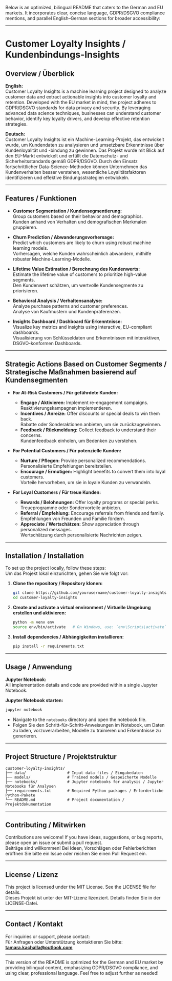Below is an optimized, bilingual README that caters to the German and EU markets. It incorporates clear, concise language, GDPR/DSGVO compliance mentions, and parallel English–German sections for broader accessibility:

---

# Customer Loyalty Insights / Kundenbindungs-Insights

## Overview / Überblick

**English:**  
Customer Loyalty Insights is a machine learning project designed to analyze customer data and extract actionable insights into customer loyalty and retention. Developed with the EU market in mind, the project adheres to GDPR/DSGVO standards for data privacy and security. By leveraging advanced data science techniques, businesses can understand customer behavior, identify key loyalty drivers, and develop effective retention strategies.

**Deutsch:**  
Customer Loyalty Insights ist ein Machine-Learning-Projekt, das entwickelt wurde, um Kundendaten zu analysieren und umsetzbare Erkenntnisse über Kundenloyalität und -bindung zu gewinnen. Das Projekt wurde mit Blick auf den EU-Markt entwickelt und erfüllt die Datenschutz- und Sicherheitsstandards gemäß GDPR/DSGVO. Durch den Einsatz fortschrittlicher Data-Science-Methoden können Unternehmen das Kundenverhalten besser verstehen, wesentliche Loyalitätsfaktoren identifizieren und effektive Bindungsstrategien entwickeln.

---

## Features / Funktionen

- **Customer Segmentation / Kundensegmentierung:**  
  Group customers based on their behavior and demographics.  
  Kunden anhand von Verhalten und demografischen Merkmalen gruppieren.

- **Churn Prediction / Abwanderungsvorhersage:**  
  Predict which customers are likely to churn using robust machine learning models.  
  Vorhersagen, welche Kunden wahrscheinlich abwandern, mithilfe robuster Machine-Learning-Modelle.

- **Lifetime Value Estimation / Berechnung des Kundenwerts:**  
  Estimate the lifetime value of customers to prioritize high-value segments.  
  Den Kundenwert schätzen, um wertvolle Kundensegmente zu priorisieren.

- **Behavioral Analysis / Verhaltensanalyse:**  
  Analyze purchase patterns and customer preferences.  
  Analyse von Kaufmustern und Kundenpräferenzen.

- **Insights Dashboard / Dashboard für Erkenntnisse:**  
  Visualize key metrics and insights using interactive, EU-compliant dashboards.  
  Visualisierung von Schlüsseldaten und Erkenntnissen mit interaktiven, DSGVO-konformen Dashboards.

---

## Strategic Actions Based on Customer Segments / Strategische Maßnahmen basierend auf Kundensegmenten

- **For At-Risk Customers / Für gefährdete Kunden:**
  - **Engage / Aktivieren:** Implement re-engagement campaigns.  
    Reaktivierungskampagnen implementieren.
  - **Incentives / Anreize:** Offer discounts or special deals to win them back.  
    Rabatte oder Sonderaktionen anbieten, um sie zurückzugewinnen.
  - **Feedback / Rückmeldung:** Collect feedback to understand their concerns.  
    Kundenfeedback einholen, um Bedenken zu verstehen.

- **For Potential Customers / Für potenzielle Kunden:**
  - **Nurture / Pflegen:** Provide personalized recommendations.  
    Personalisierte Empfehlungen bereitstellen.
  - **Encourage / Ermutigen:** Highlight benefits to convert them into loyal customers.  
    Vorteile hervorheben, um sie in loyale Kunden zu verwandeln.

- **For Loyal Customers / Für treue Kunden:**
  - **Rewards / Belohnungen:** Offer loyalty programs or special perks.  
    Treueprogramme oder Sondervorteile anbieten.
  - **Referral / Empfehlung:** Encourage referrals from friends and family.  
    Empfehlungen von Freunden und Familie fördern.
  - **Appreciate / Wertschätzen:** Show appreciation through personalized messages.  
    Wertschätzung durch personalisierte Nachrichten zeigen.

---

## Installation / Installation

To set up the project locally, follow these steps:  
Um das Projekt lokal einzurichten, gehen Sie wie folgt vor:

1. **Clone the repository / Repository klonen:**

   ```bash
   git clone https://github.com/yourusername/customer-loyalty-insights.git
   cd customer-loyalty-insights
   ```

2. **Create and activate a virtual environment / Virtuelle Umgebung erstellen und aktivieren:**

   ```bash
   python -m venv env
   source env/bin/activate   # On Windows, use: `env\Scripts\activate`
   ```

3. **Install dependencies / Abhängigkeiten installieren:**

   ```bash
   pip install -r requirements.txt
   ```

---

## Usage / Anwendung

**Jupyter Notebook:**  
All implementation details and code are provided within a single Jupyter Notebook.

**Jupyter Notebook starten:**

```bash
jupyter notebook
```

- Navigate to the `notebooks` directory and open the notebook file.
- Folgen Sie den Schritt-für-Schritt-Anweisungen im Notebook, um Daten zu laden, vorzuverarbeiten, Modelle zu trainieren und Erkenntnisse zu generieren.

---

## Project Structure / Projektstruktur

```
customer-loyalty-insights/
├── data/                  # Input data files / Eingabedaten
├── models/                # Trained models / Gespeicherte Modelle
├── notebooks/             # Jupyter notebooks for analysis / Jupyter Notebooks für Analysen
├── requirements.txt       # Required Python packages / Erforderliche Python-Pakete
└── README.md              # Project documentation / Projektdokumentation
```

---

## Contributing / Mitwirken

Contributions are welcome! If you have ideas, suggestions, or bug reports, please open an issue or submit a pull request.  
Beiträge sind willkommen! Bei Ideen, Vorschlägen oder Fehlerberichten eröffnen Sie bitte ein Issue oder reichen Sie einen Pull Request ein.

---

## License / Lizenz

This project is licensed under the MIT License. See the LICENSE file for details.  
Dieses Projekt ist unter der MIT-Lizenz lizenziert. Details finden Sie in der LICENSE-Datei.

---

## Contact / Kontakt

For inquiries or support, please contact:  
Für Anfragen oder Unterstützung kontaktieren Sie bitte:  
**tamara.kachalla@outlook.com**

---

This version of the README is optimized for the German and EU market by providing bilingual content, emphasizing GDPR/DSGVO compliance, and using clear, professional language. Feel free to adjust further as needed!
